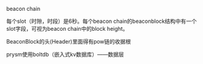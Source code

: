 beacon chain

每个slot（时隙，时段）是6秒。每个beacon chain的beaconblock结构中有一个slot字段，可视为beacon chain中的block height。



BeaconBlock的头(Header)里面得有pow链的收据根

prysm使用boltdb（嵌入式kv数据库）——数据层